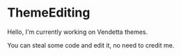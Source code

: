 # ThemeEditing
Hello, I'm currently working on Vendetta themes.

You can steal some code and edit it, no need to credit me.
